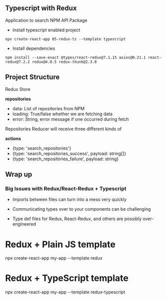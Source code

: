 ## Typescript with Redux

Application to search NPM API Package

- Install typescript enabled project

```
npx create-react-app 05-redux-ts --template typescript
```

- Install dependencies

```
npm install --save-exact @types/react-redux@7.1.15 axios@0.21.1 react-redux@7.2.2 redux@4.0.5 redux-thunk@2.3.0
```

## Project Structure

Redux Store

**repositories**

- data: List of repositories from NPM
- loading: True/false whether we are fetching data
- error: String, error message if one occurred during fetch

Repositories Reducer will receive three different kinds of

**actions**

- {type: 'search_repositories'}
- {type: 'search_repositories_success', payload: string[]}
- {type: 'search_repositories_failure', payload: string}

## Wrap up

### Big Issues with Redux/React-Redux + Typescript

- Imports between files can turn into a mess very quickly

- Communicating types over to your components can be challenging

- Type def files for Redux, React-Redux, and others are possibly over-engineered

# Redux + Plain JS template

npx create-react-app my-app --template redux

# Redux + TypeScript template

npx create-react-app my-app --template redux-typescript
